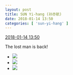 ```yaml
---
layout: post
title: SUN Yi-hang (孙亦航)
date: 2018-01-14 13:50
categories: [ 'sun-yi-hang' ]
---
```


<div class="weibo-info">
  <a href="https://weibo.com/2565158051/FEjIeimtr">2018-01-14 13:50</a>
</div>

The lost man is back!

<!-- more -->

<ul class="weibo-pic-list-1">
  <li class="weibo-pic">
    <a href="https://g.us.sinaimg.cn/002SmDbrlx07hmQrhVag010402000cFx0k01.mp4?Expires=1515922093&amp;ssig=LDk41yI22M&amp;KID=unistore,video"><img src="//wx4.sinaimg.cn/thumb150/98e534a3gy1fng3991wtcg20dc0dcqv5.gif"/></a>
  </li>
  <li class="weibo-pic">
    <a href="https://g.us.sinaimg.cn/002NNG1llx07hmQrh4m401040200095v0k01.mp4?Expires=1515922093&amp;ssig=DYElT3vdAU&amp;KID=unistore,video"><img src="//wx4.sinaimg.cn/thumb150/98e534a3gy1fng39d4evzg20dc0dcnpd.gif"/></a>
  </li>
  <li class="weibo-pic">
    <a href="https://g.us.sinaimg.cn/000gMzKalx07hmQrhPrq010402000ijM0k01.mp4?Expires=1515922093&amp;ssig=Gx2ki15gF4&amp;KID=unistore,video"><img src="//wx3.sinaimg.cn/thumb150/98e534a3gy1fng39gz8twg20dc0dcx6p.gif"/></a>
  </li>
</ul>

